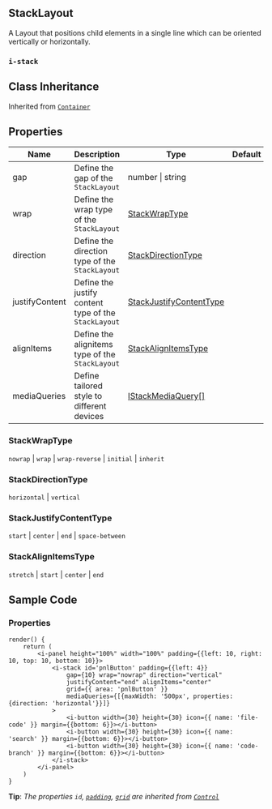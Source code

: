## StackLayout

A Layout that positions child elements in a single line which can be oriented vertically or horizontally.

### `i-stack`

## Class Inheritance
Inherited from [`Container`](components/container/README.md)

## Properties

| Name            | Description                                          | Type                                                | Default |
| --------------- | -------------------------------------------------    | ----------                                          | ------- |
| gap             | Define the gap of the `StackLayout`                  | number \| string                                    |         |
| wrap            | Define the wrap type of the `StackLayout`            | [StackWrapType](#stackwraptype)                     |         |
| direction       | Define the direction type of the `StackLayout`       | [StackDirectionType](#stackdirectiontype)           |         |
| justifyContent  | Define the justify content type of the `StackLayout` | [StackJustifyContentType](#stackjustifycontenttype) |         |
| alignItems      | Define the alignitems type of the `StackLayout`      | [StackAlignItemsType](#stackalignitemstype)         |         |
| mediaQueries    | Define tailored style to different devices           | [IStackMediaQuery&#91;&#93;](components/customdatatype/README.md#imediaquery) | |

### StackWrapType
`nowrap` \| `wrap` \| `wrap-reverse` \| `initial` \| `inherit`

### StackDirectionType
`horizontal` \| `vertical`

### StackJustifyContentType
`start` \| `center` \| `end` \| `space-between`

### StackAlignItemsType
`stretch` \| `start` \| `center` \| `end`

## Sample Code

### Properties
```typescript(components/layout/stackLayout/samples/i-stack.tsx)
render() {
    return (
        <i-panel height="100%" width="100%" padding={{left: 10, right: 10, top: 10, bottom: 10}}>
            <i-stack id='pnlButton' padding={{left: 4}} 
                gap={10} wrap="nowrap" direction="vertical" 
                justifyContent="end" alignItems="center"
                grid={{ area: 'pnlButton' }} 
                mediaQueries={[{maxWidth: '500px', properties: {direction: 'horizontal'}}]}
            >
                <i-button width={30} height={30} icon={{ name: 'file-code' }} margin={{bottom: 6}}></i-button>
                <i-button width={30} height={30} icon={{ name: 'search' }} margin={{bottom: 6}}></i-button>
                <i-button width={30} height={30} icon={{ name: 'code-branch' }} margin={{bottom: 6}}></i-button>
            </i-stack>
        </i-panel>
    )
}
```
**Tip**: _The properties `id`, [`padding`](components/customdatatype/README.md#ispace), [`grid`](components/customdatatype/README.md#igrid) are inherited from [`Control`](components/Control/README.md)_